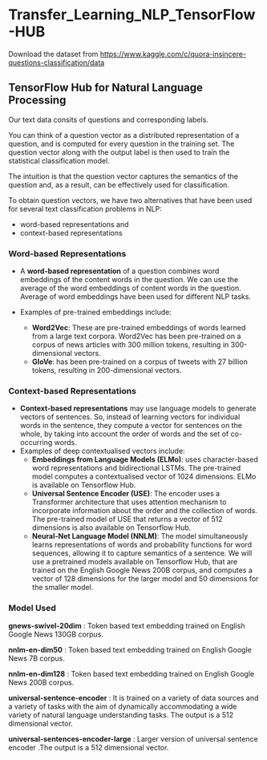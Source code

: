 # Transfer_Learning_NLP_TensorFlow-HUB
Download the dataset from https://www.kaggle.com/c/quora-insincere-questions-classification/data

## TensorFlow Hub for Natural Language Processing
Our text data consits of questions and corresponding labels.

You can think of a question vector as a distributed representation of a question, and is computed for every question in the training set. The question vector along with the output label is then used to train the statistical classification model.

The intuition is that the question vector captures the semantics of the question and, as a result, can be effectively used for classification.

To obtain question vectors, we have two alternatives that have been used for several text classification problems in NLP:

   - word-based representations and
   - context-based representations

### Word-based Representations

- A **word-based representation** of a question combines word embeddings of the content words in the question. We can use the average of the word embeddings of content words in the question. Average of word embeddings have been used for different NLP tasks.

- Examples of pre-trained embeddings include:
  - **Word2Vec**: These are pre-trained embeddings of words learned from a large text corpora. Word2Vec has been pre-trained on a corpus of news articles with  300 million tokens, resulting in 300-dimensional vectors.
  - **GloVe**: has been pre-trained on a corpus of tweets with 27 billion tokens, resulting in 200-dimensional vectors.
  
### Context-based Representations

- **Context-based representations** may use language models to generate vectors of sentences. So, instead of learning vectors for individual words in the sentence, they compute a vector for sentences on the whole, by taking into account the order of words and the set of co-occurring words.
- Examples of deep contextualised vectors include:
  - **Embeddings from Language Models (ELMo)**: uses character-based word representations and bidirectional LSTMs. The pre-trained model computes a contextualised vector of 1024 dimensions. ELMo is available on Tensorflow Hub.
  - **Universal Sentence Encoder (USE)**: The encoder uses a Transformer  architecture that uses attention mechanism to incorporate information about the order and the collection of words. The pre-trained model of USE that returns a vector of 512 dimensions is also available on Tensorflow Hub.
  - **Neural-Net Language Model (NNLM)**: The model simultaneously learns representations of words and probability functions for word sequences, allowing it to capture semantics of a sentence. We will use a  pretrained  models available on Tensorflow Hub, that are trained on the English Google News 200B corpus, and computes a vector of 128 dimensions for the larger model and 50 dimensions for the smaller model.
  
### Model Used

__gnews-swivel-20dim__ : Token based text embedding trained on English Google News 130GB corpus.

__nnlm-en-dim50__ : Token based text embedding trained on English Google News 7B corpus.

__nnlm-en-dim128__ : Token based text embedding trained on English Google News 200B corpus. 

__universal-sentence-encoder__ : It is trained on a variety of data sources and a variety of tasks with the aim of dynamically accommodating a wide variety of natural language understanding tasks. The output is a 512 dimensional vector.

__universal-sentences-encoder-large__ : Larger version of universal sentence encoder .The output is a 512 dimensional vector.

